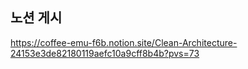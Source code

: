 ## 노션 게시
https://coffee-emu-f6b.notion.site/Clean-Architecture-24153e3de82180119aefc10a9cff8b4b?pvs=73
